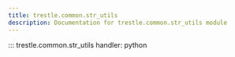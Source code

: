 ```yaml
---
title: trestle.common.str_utils
description: Documentation for trestle.common.str_utils module
---
```


::: trestle.common.str_utils
handler: python
